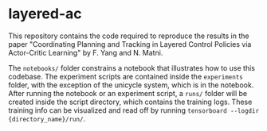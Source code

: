 # layered-ac
This repository contains the code required to reproduce the results in the
paper "Coordinating Planning and Tracking in Layered Control Policies via
Actor-Critic Learning" by F. Yang and N. Matni.

The `notebooks/` folder constrains a notebook that illustrates how to use this
codebase. The experiment scripts are contained inside the `experiments` folder,
with the exception of the unicycle system, which is in the notebook. After
running the notebook or an experiment script, a `runs/` folder will be created
inside the script directory, which contains the training logs. These training
info can be visualized and read off by running `tensorboard --logdir
{directory_name}/run/`.
